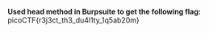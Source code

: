 **Used head method in Burpsuite to get the following flag:**  
  picoCTF{r3j3ct_th3_du4l1ty_1q5ab20m}
